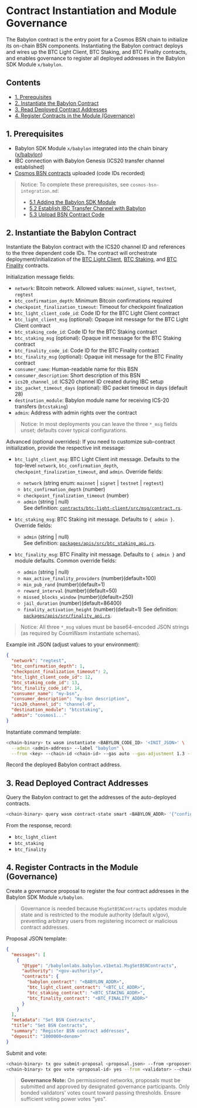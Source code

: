 # Contract Instantiation and Module Governance

The Babylon contract is the entry point for a Cosmos BSN chain to initialize its on-chain BSN components. 
Instantiating the Babylon contract deploys and wires up the BTC Light Client, BTC Staking, and BTC Finality contracts, 
and enables governance to register all deployed addresses in the Babylon SDK Module `x/babylon`.

## Contents

- [1. Prerequisites](#1-prerequisites)
- [2. Instantiate the Babylon Contract](#2-instantiate-the-babylon-contract)
- [3. Read Deployed Contract Addresses](#3-read-deployed-contract-addresses)
- [4. Register Contracts in the Module (Governance)](#4-register-contracts-in-the-module-governance)

## 1. Prerequisites

- Babylon SDK Module `x/babylon` integrated into the chain binary ([x/babylon](https://github.com/babylonlabs-io/babylon-sdk/tree/v0.12.0/x/babylon))
- IBC connection with Babylon Genesis (ICS20 transfer channel established)
- [Cosmos BSN contracts](../contracts/) uploaded (code IDs recorded)

> Notice: To complete these prerequisites, see `cosmos-bsn-integration.md`:
> - [5.1 Adding the Babylon SDK Module](./cosmos-bsn-integration.md#51-adding-the-babylon-sdk-module)
> - [5.2 Establish IBC Transfer Channel with Babylon](./cosmos-bsn-integration.md#52-establish-ibc-transfer-channel-with-babylon)
> - [5.3 Upload BSN Contract Code](./cosmos-bsn-integration.md#53-upload-bsn-contract-code)

## 2. Instantiate the Babylon Contract

Instantiate the Babylon contract with the ICS20 channel ID and references to the
three dependent code IDs. The contract will orchestrate
deployment/initialization of the [BTC Light Client](../contracts/btc-light-client/), 
[BTC Staking](../contracts/btc-staking/), and [BTC Finality](../contracts/btc-finality/)
contracts.

Initialization message fields:
- `network`: Bitcoin network. Allowed values: `mainnet`, `signet`, `testnet`, `regtest`
- `btc_confirmation_depth`: Minimum Bitcoin confirmations required
- `checkpoint_finalization_timeout`: Timeout for checkpoint finalization
- `btc_light_client_code_id`: Code ID for the BTC Light Client contract
- `btc_light_client_msg` (optional): Opaque init message for the BTC Light Client contract
- `btc_staking_code_id`: Code ID for the BTC Staking contract
- `btc_staking_msg` (optional): Opaque init message for the BTC Staking contract
- `btc_finality_code_id`: Code ID for the BTC Finality contract
- `btc_finality_msg` (optional): Opaque init message for the BTC Finality contract
- `consumer_name`: Human-readable name for this BSN
- `consumer_description`: Short description of this BSN
- `ics20_channel_id`: ICS20 channel ID created during IBC setup
- `ibc_packet_timeout_days` (optional): IBC packet timeout in days (default 28)
- `destination_module`: Babylon module name for receiving ICS-20 transfers (`btcstaking`)
- `admin`: Address with admin rights over the contract

> Notice: In most deployments you can leave the three `*_msg` fields unset; defaults cover typical configurations.

Advanced (optional overrides): If you need to customize sub-contract initialization, provide the respective init message:

- `btc_light_client_msg`: BTC Light Client init message. Defaults to the
  top-level `network`, `btc_confirmation_depth`,
  `checkpoint_finalization_timeout`, and `admin`. Override fields:
  - `network` (string enum: `mainnet` | `signet` | `testnet` | `regtest`)
  - `btc_confirmation_depth` (number)
  - `checkpoint_finalization_timeout` (number)
  - `admin` (string | null)  
  See definition:
  [`contracts/btc-light-client/src/msg/contract.rs`](../contracts/btc-light-client/src/msg/contract.rs).

- `btc_staking_msg`: BTC Staking init message. Defaults to `{ admin }`. Override fields:
  - `admin` (string | null)  
  See definition:
  [`packages/apis/src/btc_staking_api.rs`](../packages/apis/src/btc_staking_api.rs).

- `btc_finality_msg`: BTC Finality init message. Defaults to `{ admin }` and
  module defaults. Common override fields:
  - `admin` (string | null)
  - `max_active_finality_providers` (number)(default=100)
  - `min_pub_rand` (number)(default=1)
  - `reward_interval` (number)(default=50)
  - `missed_blocks_window` (number)(default=250)
  - `jail_duration` (number)(default=86400)
  - `finality_activation_height` (number)(default=1)
  See definition:
  [`packages/apis/src/finality_api.rs`](../packages/apis/src/finality_api.rs).

> Notice: All three `*_msg` values must be base64-encoded JSON strings (as
> required by CosmWasm instantiate schemas).

Example init JSON (adjust values to your environment):

```json
{
  "network": "regtest",
  "btc_confirmation_depth": 1,
  "checkpoint_finalization_timeout": 2,
  "btc_light_client_code_id": 12,
  "btc_staking_code_id": 13,
  "btc_finality_code_id": 14,
  "consumer_name": "my-bsn",
  "consumer_description": "my-bsn description",
  "ics20_channel_id": "channel-0",
  "destination_module": "btcstaking",
  "admin": "cosmos1..."
}
```

Instantiate command template:

```bash
<chain-binary> tx wasm instantiate <BABYLON_CODE_ID> '<INIT_JSON>' \
  --admin <admin-address> --label "babylon" \
  --from <key> --chain-id <chain-id> --gas auto --gas-adjustment 1.3 --gas-prices 0.01<denom> -y
```

Record the deployed Babylon contract address.

## 3. Read Deployed Contract Addresses

Query the Babylon contract to get the addresses of the auto-deployed contracts.

```bash
<chain-binary> query wasm contract-state smart <BABYLON_ADDR> '{"config":{}}' -o json
```

From the response, record:
- `btc_light_client`
- `btc_staking`
- `btc_finality`

## 4. Register Contracts in the Module (Governance)

Create a governance proposal to register the four contract addresses in the Babylon SDK Module `x/babylon`.

> Governance is needed because `MsgSetBSNContracts` updates module state and is
> restricted to the module authority (default x/gov), preventing arbitrary users
> from registering incorrect or malicious contract addresses.

Proposal JSON template:

```json
{
  "messages": [
    {
      "@type": "/babylonlabs.babylon.v1beta1.MsgSetBSNContracts",
      "authority": "<gov-authority>",
      "contracts": {
        "babylon_contract": "<BABYLON_ADDR>",
        "btc_light_client_contract": "<BTC_LC_ADDR>",
        "btc_staking_contract": "<BTC_STAKING_ADDR>",
        "btc_finality_contract": "<BTC_FINALITY_ADDR>"
      }
    }
  ],
  "metadata": "Set BSN Contracts",
  "title": "Set BSN Contracts",
  "summary": "Register BSN contract addresses",
  "deposit": "1000000<denom>"
}
```

Submit and vote:

```bash
<chain-binary> tx gov submit-proposal <proposal.json> --from <proposer> --chain-id <chain-id> --fees 100000<denom> -y
<chain-binary> tx gov vote <proposal-id> yes --from <validator> --chain-id <chain-id> --fees 50000<denom> -y
```

> **Governance Note:** On permissioned networks, proposals must be submitted and
> approved by designated governance participants. Only bonded validators' votes count
> toward passing thresholds. Ensure sufficient voting power votes "yes".